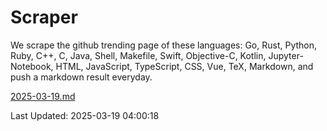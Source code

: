 # Scraper

We scrape the github trending page of these languages: Go, Rust, Python, Ruby, C++, C, Java, Shell, Makefile, Swift, Objective-C, Kotlin, Jupyter-Notebook, HTML, JavaScript, TypeScript, CSS, Vue, TeX, Markdown, and push a markdown result everyday.

[2025-03-19.md](https://github.com/yangwenmai/github-trending-backup/blob/master/2025-03-19.md)

Last Updated: 2025-03-19 04:00:18